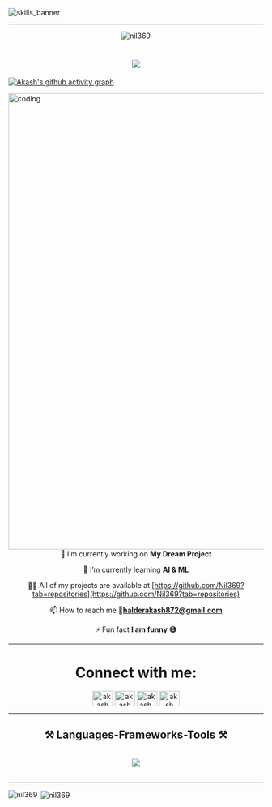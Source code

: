 ![skills_banner](https://github.com/Nil369/Nil369/assets/148447931/8aa12f54-dc92-48d4-a88c-243b7586bd26)


<hr>
<p align="center"> <img src="https://komarev.com/ghpvc/?username=nil369&label=Profile%20views&color=0e75b6&style=flat" alt="nil369" /> </p>
<h1 align="center">
    <img src="https://readme-typing-svg.herokuapp.com/?font=Righteous&size=35&center=true&vCenter=true&width=500&height=70&duration=3500&lines=Hi+There!+👋;+I'm+Akash+Halder;+A+Full+Stack+Web+Developer+😁" />
</h1>

 [![Akash's github activity graph](https://github-readme-activity-graph.vercel.app/graph?username=nil369&bg_color=0d1117&color=708090&line=139ae1&point=ffffff&area=true&hide_border=true)](https://github.com/Nil369/)

<img align="center" alt="coding" width="900" src="https://analyticsindiamag.com/wp-content/uploads/2018/12/developer-dribbble.gif">




<div align="center">
🔭 I’m currently working on <b>My Dream Project</b>

🌱 I’m currently learning **AI & ML**

 👨‍💻 All of my projects are available at [https://github.com/Nil369?tab=repositories](https://github.com/Nil369?tab=repositories)

📫 How to reach me **📧halderakash872@gmail.com**

 ⚡ Fun fact **I am funny 😅**

</div>

---
<h1 align="center">Connect with me:</h1>
<p align="center">
<a href="https://www.linkedin.com/in/akash-halder-nil/" target="_blank"><img align="center" src="https://raw.githubusercontent.com/rahuldkjain/github-profile-readme-generator/master/src/images/icons/Social/linked-in-alt.svg" alt="akash halder" height="30" width="40" /></a>
<a href="https://www.facebook.com/profile.php?id=61552058360601&ref=xav_ig_profile_web" target="_blank"><img align="center" src="https://raw.githubusercontent.com/rahuldkjain/github-profile-readme-generator/master/src/images/icons/Social/facebook.svg" alt="akash halder" height="30" width="40" /></a>
<a href="https://www.instagram.com/akash_halder8043/" target="_blank"><img align="center" src="https://raw.githubusercontent.com/rahuldkjain/github-profile-readme-generator/master/src/images/icons/Social/instagram.svg" alt="akash_halder8043" height="30" width="40" /></a>
<a href="https://www.leetcode.com/u/nil369" target="blank"><img align="center" src="https://raw.githubusercontent.com/rahuldkjain/github-profile-readme-generator/master/src/images/icons/Social/leet-code.svg" alt="aksh" height="30" width="40" /></a>
</p>
<hr>

<h2 align="center">⚒️ Languages-Frameworks-Tools ⚒️</h2>
<br/>
<div align="center">
    <img src="https://skillicons.dev/icons?i=mongodb,express,react,nodejs,vite,bootstrap,mui,pug,html,css,sass,figma,tailwind,nextjs,vercel,c,cpp,cs,python,javascript,typescript,jquery,vue,angular,java,mysql,flask,fastapi,django,pycharm,vscode,visualstudio,idea,eclipse,androidstudio,windows,powershell,linux,sublime,ps,pr,ae,blender,arduino,opencv,qt,php,sqlite,sklearn,wordpress,redux,docker,dotnet,netlify,heroku,appwrite,prisma,supabase,md,postgres,postman,aws,gcp,stackoverflow,nginx,git,github,discord" /><br>

    
</div>

<br/>



<hr/>

<p><img align="left" src="https://github-readme-stats.vercel.app/api/top-langs?username=nil369&show_icons=true&locale=en&layout=compact" alt="nil369" /></p>

<p>&nbsp;<img align="center" src="https://github-readme-stats.vercel.app/api?username=nil369&show_icons=true&locale=en" alt="nil369" /></p>


